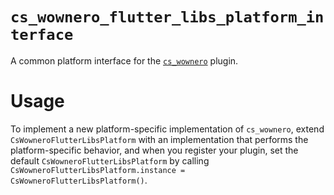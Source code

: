 # `cs_wownero_flutter_libs_platform_interface`
A common platform interface for the 
[`cs_wownero`](https://pub.dev/packages/cs_wownero) plugin.

# Usage
To implement a new platform-specific implementation of `cs_wownero`, extend 
`CsWowneroFlutterLibsPlatform` with an implementation that performs the 
platform-specific behavior, and when you register your plugin, set the default 
`CsWowneroFlutterLibsPlatform` by calling 
`CsWowneroFlutterLibsPlatform.instance = CsWowneroFlutterLibsPlatform()`.
